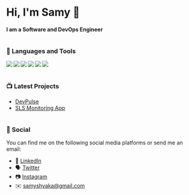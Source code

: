# Hi, I'm Samy 👋 
#### I am a Software and DevOps Engineer

#

### 🧰 Languages and Tools 
<img align="left" src="https://img.shields.io/badge/javascript-%23323330.svg?style=for-the-badge&logo=javascript&logoColor=%23F7DF1E" />
<img  align="left" src="https://img.shields.io/badge/python-3670A0?style=for-the-badge&logo=python&logoColor=ffdd54"/>
<img align="left" src="https://img.shields.io/badge/java-%23ED8B00.svg?style=for-the-badge&logo=java&logoColor=white"/>
<img align="left" src="https://img.shields.io/badge/c++-%2300599C.svg?style=for-the-badge&logo=c%2B%2B&logoColor=white"/>
<img align="left" src="https://img.shields.io/badge/html5-%23E34F26.svg?style=for-the-badge&logo=html5&logoColor=white" />
<img  src="https://img.shields.io/badge/css3-%231572B6.svg?style=for-the-badge&logo=css3&logoColor=white" />

#

### 📺 Latest Projects

<ul>
   <li><a href="https://devpulse.org/">DevPulse</a></li>
   <li><a href="https://app.slsenergy.io/">SLS Monitoring App</a></li>
</ul>

#

### 📱 Social
You can find me on the following social media platforms or send me an email:
* 👔 [LinkedIn](https://www.linkedin.com/in/samuel-dushimimana-shyaka-0aba40184/)
* 🗣 [Twitter](https://twitter.com/samyshyaka)
* 📷 [Instagram](https://www.instagram.com/samyshyaka/)
* ✉️ [samyshyaka@gmail.com](mailto:samyshyaka@gmail.com)

[website]: https://samyshyaka.com

